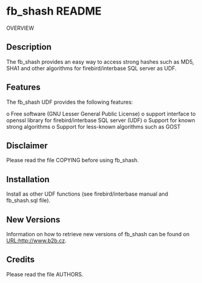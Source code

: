 fb_shash README 
===============================================================================

  OVERVIEW

  Description
  -----------

  The fb_shash provides an easy way to access strong hashes such as MD5,
  SHA1 and other algorithms for firebird/interbase SQL server as UDF.

  Features
  --------

  The fb_shash UDF provides the following features:

   o  Free software (GNU Lesser General Public License)
   o  support interface to openssl library for firebird/interbase SQL server (UDF)
   o  Support for known strong algorithms
   o  Support for less-known algorithms such as GOST

  Disclaimer
  ----------

  Please read the file COPYING before using fb_shash.
  
  Installation
  ------------

  Install as other UDF functions (see firebird/interbase manual and fb_shash.sql file).

  New Versions
  ------------

  Information on how to retrieve new versions of fb_shash can be found on
  <URL:http://www.b2b.cz>.

  Credits
  -------

  Please read the file AUTHORS.
